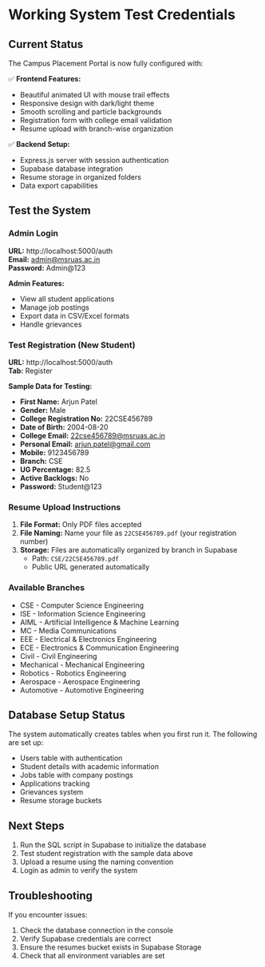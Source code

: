# Working System Test Credentials

## Current Status
The Campus Placement Portal is now fully configured with:

✅ **Frontend Features:**
- Beautiful animated UI with mouse trail effects
- Responsive design with dark/light theme
- Smooth scrolling and particle backgrounds
- Registration form with college email validation
- Resume upload with branch-wise organization

✅ **Backend Setup:**
- Express.js server with session authentication
- Supabase database integration
- Resume storage in organized folders
- Data export capabilities

## Test the System

### Admin Login
**URL:** http://localhost:5000/auth  
**Email:** admin@msruas.ac.in  
**Password:** Admin@123  

**Admin Features:**
- View all student applications
- Manage job postings
- Export data in CSV/Excel formats
- Handle grievances

### Test Registration (New Student)
**URL:** http://localhost:5000/auth  
**Tab:** Register  

**Sample Data for Testing:**
- **First Name:** Arjun Patel
- **Gender:** Male
- **College Registration No:** 22CSE456789
- **Date of Birth:** 2004-08-20
- **College Email:** 22cse456789@msruas.ac.in
- **Personal Email:** arjun.patel@gmail.com
- **Mobile:** 9123456789
- **Branch:** CSE
- **UG Percentage:** 82.5
- **Active Backlogs:** No
- **Password:** Student@123

### Resume Upload Instructions
1. **File Format:** Only PDF files accepted
2. **File Naming:** Name your file as `22CSE456789.pdf` (your registration number)
3. **Storage:** Files are automatically organized by branch in Supabase
   - Path: `CSE/22CSE456789.pdf`
   - Public URL generated automatically

### Available Branches
- CSE - Computer Science Engineering
- ISE - Information Science Engineering  
- AIML - Artificial Intelligence & Machine Learning
- MC - Media Communications
- EEE - Electrical & Electronics Engineering
- ECE - Electronics & Communication Engineering
- Civil - Civil Engineering
- Mechanical - Mechanical Engineering
- Robotics - Robotics Engineering
- Aerospace - Aerospace Engineering
- Automotive - Automotive Engineering

## Database Setup Status
The system automatically creates tables when you first run it. The following are set up:
- Users table with authentication
- Student details with academic information
- Jobs table with company postings
- Applications tracking
- Grievances system
- Resume storage buckets

## Next Steps
1. Run the SQL script in Supabase to initialize the database
2. Test student registration with the sample data above
3. Upload a resume using the naming convention
4. Login as admin to verify the system

## Troubleshooting
If you encounter issues:
1. Check the database connection in the console
2. Verify Supabase credentials are correct
3. Ensure the resumes bucket exists in Supabase Storage
4. Check that all environment variables are set